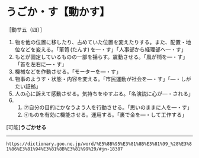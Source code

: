 # うごか・す【動かす】

［動サ五（四）］
1. 物を他の位置に移したり、占めていた位置を変えたりする。また、配置・地位などを変える。「箪笥 (たんす) を―・す」「人事部から経理部へ―・す」
2. もとが固定しているものの一部を揺らす。震動させる。「風が梢を―・す」「首を左右に―・す」
3. 機械などを作動させる。「モーターを―・す」
4. 物事のようす・状態・内容を変える。「市民運動が社会を―・す」「―・しがたい証拠」
5. 人の心に訴えて感動させる。気持ちをゆすぶる。「名演説に心が―・される」
6.     
    1.  ㋐自分の目的にかなうよう人を行動させる。「思いのままに人を―・す」        
    2.  ㋑ものを有効に機能させる。運用する。「裏で金を―・して工作する」
        

\[可能\]**うごかせる**

---
`https://dictionary.goo.ne.jp/word/%E5%8B%95%E3%81%8B%E3%81%99_%28%E3%81%86%E3%81%94%E3%81%8B%E3%81%99%29/#jn-18387`